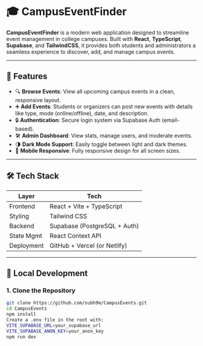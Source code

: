 # 🎓 CampusEventFinder

**CampusEventFinder** is a modern web application designed to streamline event management in college campuses. Built with **React**, **TypeScript**, **Supabase**, and **TailwindCSS**, it provides both students and administrators a seamless experience to discover, add, and manage campus events.

---

## 🚀 Features

- 🔍 **Browse Events**: View all upcoming campus events in a clean, responsive layout.
- ➕ **Add Events**: Students or organizers can post new events with details like type, mode (online/offline), date, and description.
- 🔒 **Authentication**: Secure login system via Supabase Auth (email-based).
- 🛠 **Admin Dashboard**: View stats, manage users, and moderate events.
- 🌗 **Dark Mode Support**: Easily toggle between light and dark themes.
- 📱 **Mobile Responsive**: Fully responsive design for all screen sizes.

---

## 🛠 Tech Stack

| Layer        | Tech                          |
|--------------|-------------------------------|
| Frontend     | React + Vite + TypeScript     |
| Styling      | Tailwind CSS                  |
| Backend      | Supabase (PostgreSQL + Auth)  |
| State Mgmt   | React Context API             |
| Deployment   | GitHub + Vercel (or Netlify)  |


---

## 🧪 Local Development

### 1. Clone the Repository
```bash
git clone https://github.com/subh9m/CampusEvents.git
cd CampusEvents
npm install
Create a .env file in the root with:
VITE_SUPABASE_URL=your_supabase_url
VITE_SUPABASE_ANON_KEY=your_anon_key
npm run dev






